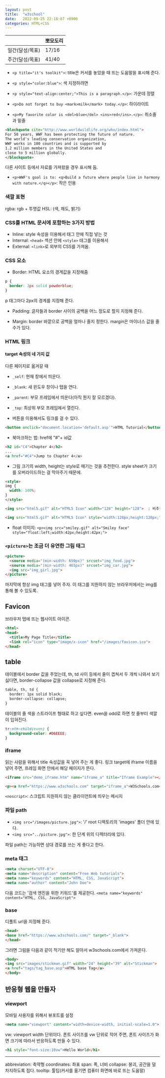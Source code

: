 ```yaml
---
layout: post
title:  "w3school"
date:   2022-09-25 22:18:07 +0900
categories: HTML+CSS
---
```


|           | 뽀모도리  |
|-----------|-------|
| 일간(달성/목표) | 17/16 |
| 주간(달성/목표) | 41/40 |



* `<p title="it's toolkit">`: title은 커서를 놓았을 때 뜨는 도움말을 표시해 준다.

* ```<p style="color:blue">```: 색 지정하려면

* `<p style="text-align:center;">This is a paragraph.</p>`: 가운데 정렬

* `<p>Do not forget to buy <mark>milk</mark> today.</p>`: 하이라이트

* `<p>My favorite color is <del>blue</del> <ins>red</ins>.</p>`: 취소줄과 밑줄

```html
<blockquote cite="http://www.worldwildlife.org/who/index.html">
For 50 years, WWF has been protecting the future of nature.
The world's leading conservation organization,
WWF works in 100 countries and is supported by
1.2 million members in the United States and
close to 5 million globally.
</blockquote>
```
다른 사이트 등에서 자료를 가져왔을 경우 표시해 둠.

* `<p>WWF's goal is to: <q>Build a future where people live in harmony with nature.</q></p>`: 작은 인용 


### 색깔 표현
rgba: rgb + 투명값
HSL: (색, 채도, 밝기)


### CSS를 HTML 문서에 포함하는 3가지 방법
* Inline: style 속성을 이용해서 태그 안에 직접 넣는 것
* Internal: `<head>` 섹션 안에 `<style>` 태그를 이용해서
* External: `<link>`로 외부의 CSS를 가져옴.


### CSS 요소 

* Border: HTML 요소의 경계값을 지정해줌
```css
p {
  border: 2px solid powderblue;
}
```
p 태그마다 2px의 경계를 지정해 준다.


* Padding: 글자들과 border 사이의 공백을 어느 정도로 할지 지정해 준다.


* Margin: border 바깥으로 공백을 얼마나 줄지 정한다. margin은 마이너스 값을 줄 수가 있다.


### HTML 링크

#### target 속성의 네 가지 값
다른 페이지로 옮겨갈 때 
* `_self`: 현재 창에서 띄운다.
* `_blank`: 새 윈도우 창이나 탭을 연다.
* `_parent`: 부모 프레임에서 띄운다(아직 뭔지 잘 모르겠다).
* `_top`: 최상위 부모 프레임에서 열린다.



* 버튼을 이용해서도 링크를 걸 수 있다.
```html
<button onclick="document.location='default.asp'">HTML Tutorial</button>
```


* 북마크하는 법: href에 "#"+ id값 
```html
<h2 id="C4">Chapter 4</h2>
...
<a href="#C4">Jump to Chapter 4</a>
```


* 그림 크기의 width, height는 style로 매기는 것을 추천한다. style sheet가 크기를 오버라이드하는 걸 막아주기 때문에.

```html
<style>
img {
  width: 100%;
}
</style>

<img src="html5.gif" alt="HTML5 Icon" width="128" height="128">  : 비추천 (width가 100%로 오버라이드되어 가로로 긴 그림으로 출력됨)

<img src="html5.gif" alt="HTML5 Icon" style="width:128px;height:128px;">  : 추천(width가 128px로 잘 출력됨)
```

* float 이미지: `<p><img src="smiley.gif" alt="Smiley face" style="float:left;width:42px;height:42px;">
`

### `<picture>`는 조금 더 유연한 그림 태그

```html
<picture>
  <source media="(min-width: 650px)" srcset="img_food.jpg">
  <source media="(min-width: 465px)" srcset="img_car.jpg">
  <img src="img_girl.jpg">
</picture>
```
마지막에 항상 img 태그를 넣어 주자. 이 태그를 지원하지 않는 브라우저에서는 img를 통해 볼 수 있도록.


## Favicon
브라우저 탭에 뜨는 웹사이트 아이콘.
```html
<html>
<head>
  <title>My Page Title</title>
  <link rel="icon" type="image/x-icon" href="/images/favicon.ico">
</head>
```


## table

테이블에서 border 값을 주었는데, th, td 사이 등에서 줄이 겹쳐서 두 개씩 나와서 보기 싫다면, border-collapse 값을 collapse로 지정해 준다.
```html
table, th, td {
  border: 1px solid black;
  border-collapse: collapse;
}
```


테이블의 줄 색을 스트라이프 형태로 하고 싶다면. even을 odd로 하면 첫 줄부터 색깔이 입혀진다.
```css
tr:nth-child(even) {
  background-color: #D6EEEE;
}
```

### iframe
읽는 사람을 위해서 title 속성값을 꼭 넣어 주는 게 좋다. 링크 target에 iframe 이름을 넣어 주면, 프레임 화면 안에서 해당 페이지가 뜬다.
```html
<iframe src="demo_iframe.htm" name="iframe_a" title="Iframe Example"></iframe>

<p><a href="https://www.w3schools.com" target="iframe_a">W3Schools.com</a></p>
```

`<noscript>`: 스크립트 지원하지 않는 클라이언트에 띄우는 메시지

### 파일 path
* `<img src="/images/picture.jpg">`: '/' root 디렉토리의 'images' 폴더 안에 있다.
* `<img src="../picture.jpg">`: 한 단계 위의 디렉터리에 있다.

파일 path는 가능하면 상대 경로를 쓰는 게 좋다고 한다.


### meta 태그

```html
<meta charset="UTF-8">
<meta name="description" content="Free Web tutorials">
<meta name="keywords" content="HTML, CSS, JavaScript">
<meta name="author" content="John Doe">
```

다음 코드는 '검색 엔진을 위한 키워드'를 제공한다.
`<meta name="keywords" content="HTML, CSS, JavaScript">`



### base
디폴트 url을 지정해 준다.
```html
<head>
<base href="https://www.w3schools.com/" target="_blank">
</head>
```

그러면 그림을 다음과 같이 적기만 해도 알아서 w3schools.com에서 가져온다.

```html
<body>
<img src="images/stickman.gif" width="24" height="39" alt="Stickman">
<a href="tags/tag_base.asp">HTML base Tag</a>
</body>
```


## 반응형 웹을 만들자

### viewport

모바일 사용자를 위해서 뷰포트를 설정
```html
<meta name="viewport" content="width=device-width, initial-scale=1.0">
```

vw: viewport width 단위이다. 폰트 사이즈를 vw 단위로 적어 주면, 폰트 사이즈가 화면 크기에 따라서 반응하도록 만들 수 있다.

```html
<h1 style="font-size:10vw">Hello World</h1>
```








<hr />
abbreviation: 축약형
coordinates: 좌표
span: 폭, 너비
collapse: 붕괴, 공간을 덜 차지하도록 접다.
tooltip: 툴팁(커서를 옮기면 컴퓨터 화면에 바로 뜨는 도움말)






